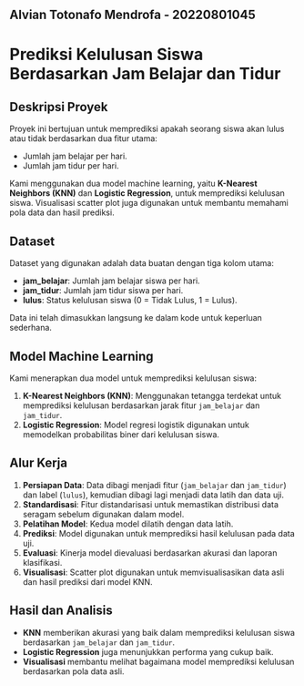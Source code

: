 ## Alvian Totonafo Mendrofa - 20220801045

# Prediksi Kelulusan Siswa Berdasarkan Jam Belajar dan Tidur

## Deskripsi Proyek
Proyek ini bertujuan untuk memprediksi apakah seorang siswa akan lulus atau tidak berdasarkan dua fitur utama:
- Jumlah jam belajar per hari.
- Jumlah jam tidur per hari.

Kami menggunakan dua model machine learning, yaitu **K-Nearest Neighbors (KNN)** dan **Logistic Regression**, untuk memprediksi kelulusan siswa. Visualisasi scatter plot juga digunakan untuk membantu memahami pola data dan hasil prediksi.

## Dataset
Dataset yang digunakan adalah data buatan dengan tiga kolom utama:
- **jam_belajar**: Jumlah jam belajar siswa per hari.
- **jam_tidur**: Jumlah jam tidur siswa per hari.
- **lulus**: Status kelulusan siswa (0 = Tidak Lulus, 1 = Lulus).

Data ini telah dimasukkan langsung ke dalam kode untuk keperluan sederhana.

## Model Machine Learning
Kami menerapkan dua model untuk memprediksi kelulusan siswa:
1. **K-Nearest Neighbors (KNN)**: Menggunakan tetangga terdekat untuk memprediksi kelulusan berdasarkan jarak fitur `jam_belajar` dan `jam_tidur`.
2. **Logistic Regression**: Model regresi logistik digunakan untuk memodelkan probabilitas biner dari kelulusan siswa.

## Alur Kerja
1. **Persiapan Data**: Data dibagi menjadi fitur (`jam_belajar` dan `jam_tidur`) dan label (`lulus`), kemudian dibagi lagi menjadi data latih dan data uji.
2. **Standardisasi**: Fitur distandarisasi untuk memastikan distribusi data seragam sebelum digunakan dalam model.
3. **Pelatihan Model**: Kedua model dilatih dengan data latih.
4. **Prediksi**: Model digunakan untuk memprediksi hasil kelulusan pada data uji.
5. **Evaluasi**: Kinerja model dievaluasi berdasarkan akurasi dan laporan klasifikasi.
6. **Visualisasi**: Scatter plot digunakan untuk memvisualisasikan data asli dan hasil prediksi dari model KNN.

## Hasil dan Analisis
- **KNN** memberikan akurasi yang baik dalam memprediksi kelulusan siswa berdasarkan `jam_belajar` dan `jam_tidur`.
- **Logistic Regression** juga menunjukkan performa yang cukup baik.
- **Visualisasi** membantu melihat bagaimana model memprediksi kelulusan berdasarkan pola data asli.

